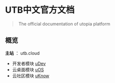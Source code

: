 # UTB中文官方文档

>​	 The official documentation of utopia platform

## 概览

**主站** ： utb.cloud

* 开发者模块 [uDev](http://utb.cloud/tps_developer)
* 云桌面模块 [uOS](http://18.188.110.26/matrix.os/)
* 云社区模块 [uKnow](http://utb.cloud/uKnow) 



